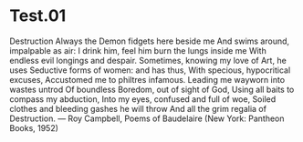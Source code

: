 # Test.01
Destruction  Always the Demon fidgets here beside me And swims around, impalpable as air: I drink him, feel him burn the lungs inside me With endless evil longings and despair. Sometimes, knowing my love of Art, he uses Seductive forms of women: and has thus, With specious, hypocritical excuses, Accustomed me to philtres infamous. Leading me wayworn into wastes untrod Of boundless Boredom, out of sight of God, Using all baits to compass my abduction, Into my eyes, confused and full of woe, Soiled clothes and bleeding gashes he will throw And all the grim regalia of Destruction. — Roy Campbell, Poems of Baudelaire (New York: Pantheon Books, 1952)
